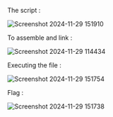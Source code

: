 The script :

![Screenshot 2024-11-29 151910](https://github.com/user-attachments/assets/391306cf-3a3b-47d7-9164-557e13b3db91)

To assemble and link :

![Screenshot 2024-11-29 114434](https://github.com/user-attachments/assets/992ed899-cac4-401c-80bf-c03447c48c94)

Executing the file :

![Screenshot 2024-11-29 151754](https://github.com/user-attachments/assets/1f7fb891-f2fd-428b-85d7-7516aacb4663)

Flag :

![Screenshot 2024-11-29 151738](https://github.com/user-attachments/assets/e4a54efd-2f42-4e1c-b584-1dcdbb2328d7)

